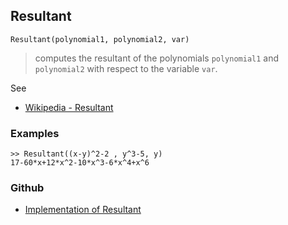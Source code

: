## Resultant

```
Resultant(polynomial1, polynomial2, var)
```

> computes the resultant of the polynomials `polynomial1` and `polynomial2` with respect to the variable `var`.
  
See
* [Wikipedia - Resultant](https://en.wikipedia.org/wiki/Resultant)
 
### Examples

```
>> Resultant((x-y)^2-2 , y^3-5, y)
17-60*x+12*x^2-10*x^3-6*x^4+x^6
```

### Github

* [Implementation of Resultant](https://github.com/axkr/symja_android_library/blob/master/symja_android_library/matheclipse-core/src/main/java/org/matheclipse/core/builtin/PolynomialFunctions.java#L1009) 
